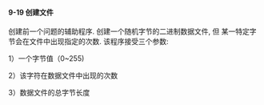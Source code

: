 #### 9-19 创建文件

 创建前一个问题的辅助程序. 创建一个随机字节的二进制数据文件, 但 某一特定字节会在文件中出现指定的次数. 该程序接受三个参数:
 
 1）一个字节值（0~255)
 
 2）该字符在数据文件中出现的次数
 
 3）数据文件的总字节长度